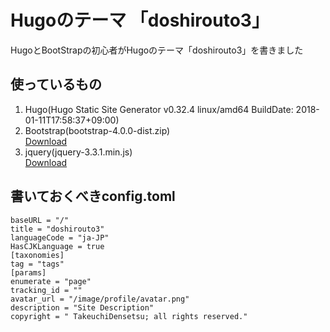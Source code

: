 # Hugoのテーマ 「doshirouto3」
HugoとBootStrapの初心者がHugoのテーマ「doshirouto3」を書きました

## 使っているもの
1. Hugo(Hugo Static Site Generator v0.32.4 linux/amd64 BuildDate: 2018-01-11T17:58:37+09:00)
0. Bootstrap(bootstrap-4.0.0-dist.zip)  
[Download](https://github.com/twbs/bootstrap/releases/download/v4.0.0/bootstrap-4.0.0-dist.zip)
0. jquery(jquery-3.3.1.min.js)  
[Download](https://jquery.com/download/)

## 書いておくべきconfig.toml
```
baseURL = "/"
title = "doshirouto3"
languageCode = "ja-JP"
HasCJKLanguage = true
[taxonomies]
tag = "tags"
[params]
enumerate = "page"
tracking_id = ""
avatar_url = "/image/profile/avatar.png"
description = "Site Description"
copyright = " TakeuchiDensetsu; all rights reserved."
```